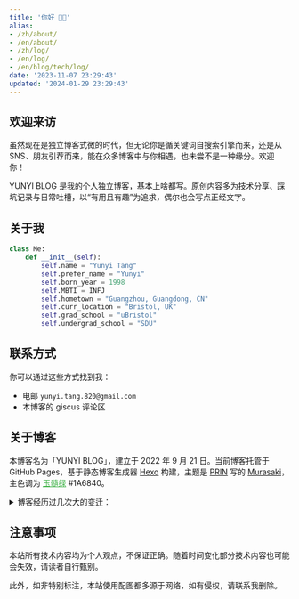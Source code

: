 ```yaml
---
title: '你好 👋🏼'
alias:
- /zh/about/
- /en/about/
- /zh/log/
- /en/log/
- /en/blog/tech/log/
date: '2023-11-07 23:29:43'
updated: '2024-01-29 23:29:43'
---
```


## 欢迎来访

虽然现在是独立博客式微的时代，但无论你是循关键词自搜索引擎而来，还是从 SNS、朋友引荐而来，能在众多博客中与你相遇，也未尝不是一种缘分。欢迎你！

YUNYI BLOG 是我的个人独立博客，基本上啥都写。原创内容多为技术分享、踩坑记录与日常吐槽，以“有用且有趣”为追求，偶尔也会写点正经文字。

## 关于我

```python
class Me:
    def __init__(self):
        self.name = "Yunyi Tang"
        self.prefer_name = "Yunyi"
        self.born_year = 1998
        self.MBTI = INFJ
        self.hometown = "Guangzhou, Guangdong, CN"
        self.curr_location = "Bristol, UK"
        self.grad_school = "uBristol"
        self.undergrad_school = "SDU"
```

<style>.post-title, .post-meta { display: none; } code { word-break: break-word; }</style>

## 联系方式

你可以通过这些方式找到我：

- 电邮 `yunyi.tang.820@gmail.com`
- 本博客的 giscus 评论区

## 关于博客

本博客名为「YUNYI BLOG」，建立于 2022 年 9 月 21 日。当前博客托管于 GitHub Pages，基于静态博客生成器 [Hexo](https://hexo.io/) 构建，主题是 [PRIN](https://prin.pw) 写的 [Murasaki](https://github.com/prinsss/hexo-theme-murasaki/)，主色调为 <a href="https://color-term.com/color/yusuilv-41b349/" style="color: #41B349 !important;">玉髓绿</a> #1A6840。

<details>
<summary>博客经历过几次大的变迁：</summary>

> 2022-09-21 基于 [Ghost](https://ghost.org/) 的 `yunyi-tang.ghost.io` 启用。

> 2022-09-26 域名更新为 [yunyitang.me](https://www.yunyitang.me/)，购自 [Google Domain](https://domains.google.com/registrar)。

> 2023-11-1 [Ghost](https://ghost.org/) 订阅结束，`yunyi-tang.ghost.io` 停用。

> 2023-11-7 迁移至 Github Pages（[yunyit.github.io](https://github.com/yunyit/yunyit.github.io)），域名 [yunyitang.me](https://www.yunyitang.me/) 与 `yunyi-tang.ghost.io` 解绑。

> 2023-11-9 博客引擎迁移至 [Hugo](https://github.com/gohugoio/hugo) 的 [PaperMod](https://github.com/adityatelange/hugo-PaperMod) 主题，因工作所在地在英，同时开设 [中文](https://www.yunyitang.me/zh/) 与 [英文](https://www.yunyitang.me/en/) 页面。

> 2023-12-20 基于 [MongoDB](https://www.mongodb.com/cloud/atlas/register) 和 [Vercel](https://vercel.com/signup) 部署 [twikoo](https://twikoo.js.org/en/intro.html) 评论系统。

> 2024-01-02 更新网站图标为 [开源emoji](https://iconduck.com/emojis/39003/orange-heart)，并添加 [知识共享协议（CC BY-NC-SA 4.0 DEED）](https://creativecommons.org/licenses/by-nc-sa/4.0/deed.zh-hans)脚注。

> 2024-01-05 添加 [标签页](https://www.sulvblog.cn/posts/blog/hugo_tag_cloud/)，并在页首添加相应链接。

> 2024-01-06 使用 [Google Search Console](https://search.google.com/search-console) 和 [Bing Webmaster Tools](https://www.bing.com/webmasters) 进行搜索优化，[百度搜索优化](https://ziyuan.baidu.com) 进行中。

> 2024-01-07 优化 [GitHub Pages site with HTTPS](https://docs.github.com/en/pages/getting-started-with-github-pages/securing-your-github-pages-site-with-https)。

> 2024-01-08 在中文页面添加 [归档（Archives）](https://www.yunyitang.me/zh/archives/)。

> 2024-01-10 启用 [uptimerobot](https://uptimerobot.com/api/) 判断友链可访问性；限制文章最多显示 5 个 [tag](https://www.yunyitang.me/zh/tags/)；添加 [umami](https://analytics.eu.umami.is/share/mNvu6TLrju52UZ97/Yunyi's%20Blog) 流量统计并添加于页脚。

> 2024-01-14 中文页面更换为 [Home-Info Mode](https://github.com/adityatelange/hugo-PaperMod/wiki/Features#home-info-mode)，增加博文的主页展示面积，并在 [PaperMod 模板](https://github.com/adityatelange/hugo-PaperMod/wiki/Features#home-info-mode) 的基础上添加网站头像；评论系统更新为 [Disqus](https://disqus.com)。

> 2024-01-16 配合 Hugo [更新](https://github.com/adityatelange/hugo-PaperMod/pull/1364) 改用 Hugo 内置的 [Chroma](https://xyproto.github.io/splash/docs/all.html) 调整代码高亮，选用 [trac](https://xyproto.github.io/splash/docs/trac.html) 并将主题中所有 `#bb8844` 配色更换为 [陶瓷红](https://color-term.com/color/taocihong-e16723/) `#E16723` 以配合本站的 [超链接配色](https://www.yunyitang.me/zh/blog/tech/hugo-papermod/#修改链接颜色)；评论系统改用 [gitcus](https://giscus.app)。

> 2024-01-17 更新 [友链](https://www.yunyitang.me/zh/links/) 格式；博客首次被 [积薪](https://firewood.news) 收录。

> 2024-01-18 加入 [萌ICP备案](https://icp.gov.moe/?keyword=20241998)。

> 2024-01-19 加入 [川流](https://chuanliu.org)。

> 2024-01-21 加入 [开往](https://list.travellings.cn/)。

> 2024-01-25 改用 [Hexo](https://hexo.io/)，启用新主题 [Murasaki](https://github.com/prinsss/hexo-theme-murasaki/)。

</details>

## 注意事项

本站所有技术内容均为个人观点，不保证正确。随着时间变化部分技术内容也可能会失效，请读者自行甄别。

此外，如非特别标注，本站使用配图都多源于网络，如有侵权，请联系我删除。
